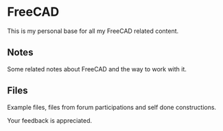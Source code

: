 # FreeCAD
This is my personal base for all my FreeCAD related content.

## Notes

Some related notes about FreeCAD and the way to work with it.

## Files

Example files, files from forum participations and self done constructions.

Your feedback is appreciated.
